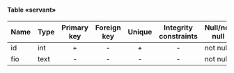 #### Table «servant»

| Name | Type | Primary key | Foreign key | Unique | Integrity constraints | Null/not null |
| ---- | ---- | :---------: | :---------: | :----: | :-------------------: | ------------- |
| id   | int  |      +      |      -      |   +    |           -           | not null      |
| fio  | text |      -      |      -      |   -    |           -           | not null      |